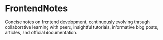 # FrontendNotes
Concise notes on frontend development, continuously evolving through collaborative learning with peers, insightful tutorials, informative blog posts, articles, and official documentation.
